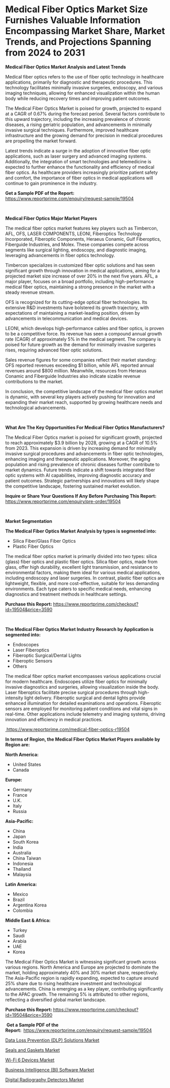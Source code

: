 <p><h1>Medical Fiber Optics Market Size Furnishes Valuable Information Encompassing Market Share, Market Trends, and Projections Spanning from 2024 to 2031</h1></p><p><strong>Medical Fiber Optics Market Analysis and Latest Trends</strong></p>
<p><p>Medical fiber optics refers to the use of fiber optic technology in healthcare applications, primarily for diagnostic and therapeutic procedures. This technology facilitates minimally invasive surgeries, endoscopy, and various imaging techniques, allowing for enhanced visualization within the human body while reducing recovery times and improving patient outcomes.</p><p>The Medical Fiber Optics Market is poised for growth, projected to expand at a CAGR of 0.67% during the forecast period. Several factors contribute to this upward trajectory, including the increasing prevalence of chronic diseases, a rising geriatric population, and advancements in minimally invasive surgical techniques. Furthermore, improved healthcare infrastructure and the growing demand for precision in medical procedures are propelling the market forward.</p><p>Latest trends indicate a surge in the adoption of innovative fiber optic applications, such as laser surgery and advanced imaging systems. Additionally, the integration of smart technologies and telemedicine is expected to further enhance the functionality and efficiency of medical fiber optics. As healthcare providers increasingly prioritize patient safety and comfort, the importance of fiber optics in medical applications will continue to gain prominence in the industry.</p></p>
<p><strong>Get a Sample PDF of the Report:&nbsp;</strong> <a href="https://www.reportprime.com/enquiry/request-sample/19504?utm_campaign=5&utm_medium=2&utm_source=Github&utm_content=ia&utm_term=28112024&utm_id=medical-fiber-optics">https://www.reportprime.com/enquiry/request-sample/19504</a></p>
<p>&nbsp;</p>
<p><strong>Medical Fiber Optics Major Market Players</strong></p>
<p><p>The medical fiber optics market features key players such as Timbercon, AFL, OFS, LASER COMPONENTS, LEONI, Fiberoptics Technology Incorporated, Fiberoptic Components, Heraeus Conamic, Gulf Fiberoptics, Fiberguide Industries, and Molex. These companies compete across segments like surgical lighting, endoscopy, and diagnostic imaging, leveraging advancements in fiber optics technology.</p><p>Timbercon specializes in customized fiber optic solutions and has seen significant growth through innovation in medical applications, aiming for a projected market size increase of over 20% in the next five years. AFL, a major player, focuses on a broad portfolio, including high-performance medical fiber optics, maintaining a strong presence in the market with a steady revenue stream.</p><p>OFS is recognized for its cutting-edge optical fiber technologies. Its extensive R&D investments have bolstered its growth trajectory, with expectations of maintaining a market-leading position, driven by advancements in telecommunication and medical devices.</p><p>LEONI, which develops high-performance cables and fiber optics, is proven to be a competitive force. Its revenue has seen a compound annual growth rate (CAGR) of approximately 5% in the medical segment. The company is poised for future growth as the demand for minimally invasive surgeries rises, requiring advanced fiber optic solutions.</p><p>Sales revenue figures for some companies reflect their market standing: OFS reported revenues exceeding $1 billion, while AFL reported annual revenues around $800 million. Meanwhile, resources from Heraeus Conamic and Fiberguide Industries also indicate sizable revenue contributions to the market.</p><p>In conclusion, the competitive landscape of the medical fiber optics market is dynamic, with several key players actively pushing for innovation and expanding their market reach, supported by growing healthcare needs and technological advancements.</p></p>
<p>&nbsp;</p>
<p><strong>What Are The Key Opportunities For Medical Fiber Optics Manufacturers?</strong></p>
<p><p>The Medical Fiber Optics market is poised for significant growth, projected to reach approximately $3.9 billion by 2028, growing at a CAGR of 10.5% from 2023. This expansion is driven by increasing demand for minimally invasive surgical procedures and advancements in fiber optic technologies, enhancing imaging and therapeutic applications. Moreover, the aging population and rising prevalence of chronic diseases further contribute to market dynamics. Future trends indicate a shift towards integrated fiber optic systems with AI capabilities, improving diagnostic accuracy and patient outcomes. Strategic partnerships and innovations will likely shape the competitive landscape, fostering sustained market evolution.</p></p>
<p><strong>Inquire or Share Your Questions If Any Before Purchasing This Report:</strong> <a href="https://www.reportprime.com/enquiry/pre-order/19504?utm_campaign=5&utm_medium=2&utm_source=Github&utm_content=ia&utm_term=28112024&utm_id=medical-fiber-optics">https://www.reportprime.com/enquiry/pre-order/19504</a></p>
<p>&nbsp;</p>
<p><strong>Market Segmentation</strong></p>
<p><strong>The Medical Fiber Optics Market Analysis by types is segmented into:</strong></p>
<p><ul><li>Silica Fiber/Glass Fiber Optics</li><li>Plastic Fiber Optics</li></ul></p>
<p><p>The medical fiber optics market is primarily divided into two types: silica (glass) fiber optics and plastic fiber optics. Silica fiber optics, made from glass, offer high durability, excellent light transmission, and resistance to environmental factors, making them ideal for various medical applications, including endoscopy and laser surgeries. In contrast, plastic fiber optics are lightweight, flexible, and more cost-effective, suitable for less demanding environments. Each type caters to specific medical needs, enhancing diagnostics and treatment methods in healthcare settings.</p></p>
<p><strong>Purchase this Report:&nbsp;</strong><a href="https://www.reportprime.com/checkout?id=19504&price=3590&utm_campaign=5&utm_medium=2&utm_source=Github&utm_content=ia&utm_term=28112024&utm_id=medical-fiber-optics">https://www.reportprime.com/checkout?id=19504&price=3590</a></p>
<p>&nbsp;</p>
<p><strong>The Medical Fiber Optics Market Industry Research by Application is segmented into:</strong></p>
<p><ul><li>Endoscopes</li><li>Laser Fiberoptics</li><li>Fiberoptic Surgical/Dental Lights</li><li>Fiberoptic Sensors</li><li>Others</li></ul></p>
<p><p>The medical fiber optics market encompasses various applications crucial for modern healthcare. Endoscopes utilize fiber optics for minimally invasive diagnostics and surgeries, allowing visualization inside the body. Laser fiberoptics facilitate precise surgical procedures through high-intensity light delivery. Fiberoptic surgical and dental lights provide enhanced illumination for detailed examinations and operations. Fiberoptic sensors are employed for monitoring patient conditions and vital signs in real-time. Other applications include telemetry and imaging systems, driving innovation and efficiency in medical practices.</p></p>
<p><a href="https://www.reportprime.com/medical-fiber-optics-r19504?utm_campaign=5&utm_medium=2&utm_source=Github&utm_content=ia&utm_term=28112024&utm_id=medical-fiber-optics">&nbsp;https://www.reportprime.com/medical-fiber-optics-r19504</a></p>
<p><strong>In terms of Region, the Medical Fiber Optics Market Players available by Region are:</strong></p>
<p>
    <p> <strong> North America: </strong>
        <ul>
            <li>United States</li>
            <li>Canada</li>
        </ul>
        </p> 
    <p> <strong> Europe: </strong>
        <ul>
            <li>Germany</li>
            <li>France</li>
            <li>U.K.</li>
            <li>Italy</li>
            <li>Russia</li>
        </ul>
        </p> 
    <p> <strong> Asia-Pacific: </strong>
        <ul>
            <li>China</li>
            <li>Japan</li>
            <li>South Korea</li>
            <li>India</li>
            <li>Australia</li>
            <li>China Taiwan</li>
            <li>Indonesia</li>
            <li>Thailand</li>
            <li>Malaysia</li>
        </ul>
        </p> 
    <p> <strong> Latin America: </strong>
        <ul>
            <li>Mexico</li>
            <li>Brazil</li>
            <li>Argentina Korea</li>
            <li>Colombia</li>
        </ul>
        </p> 
    <p> <strong> Middle East & Africa: </strong>
        <ul>
            <li>Turkey</li>
            <li>Saudi</li>
            <li>Arabia</li>
            <li>UAE</li>
            <li>Korea</li>
        </ul>
    </p>
    </p>
<p><p>The Medical Fiber Optics Market is witnessing significant growth across various regions. North America and Europe are projected to dominate the market, holding approximately 40% and 30% market share, respectively. The Asia-Pacific region is rapidly expanding, expected to capture around 25% share due to rising healthcare investment and technological advancements. China is emerging as a key player, contributing significantly to the APAC growth. The remaining 5% is attributed to other regions, reflecting a diversified global market landscape.</p></p>
<p><strong>Purchase this Report: </strong><a href="https://www.reportprime.com/checkout?id=19504&price=3590&utm_campaign=5&utm_medium=2&utm_source=Github&utm_content=ia&utm_term=28112024&utm_id=medical-fiber-optics">https://www.reportprime.com/checkout?id=19504&price=3590</a></p>
<p>&nbsp;<strong>Get a Sample PDF of the Report:&nbsp;&nbsp;</strong><a href="https://www.reportprime.com/enquiry/request-sample/19504?utm_campaign=5&utm_medium=2&utm_source=Github&utm_content=ia&utm_term=28112024&utm_id=medical-fiber-optics">https://www.reportprime.com/enquiry/request-sample/19504</a></p>
<p><strong></strong></p>
<p><p><a href="https://issuu.com/reportprime-2/docs/data-loss-prevention-dlp-solutions-_0c7e930c5a52f3?utm_campaign=5&utm_medium=2&utm_source=Github&utm_content=ia&utm_term=28112024&utm_id=medical-fiber-optics">Data Loss Prevention (DLP) Solutions Market</a></p><p><a href="https://www.linkedin.com/pulse/exploring-seals-gaskets-market-dynamics-g-athenaur-wmnef?utm_campaign=5&utm_medium=2&utm_source=Github&utm_content=ia&utm_term=28112024&utm_id=medical-fiber-optics">Seals and Gaskets Market</a></p><p><a href="https://www.linkedin.com/pulse/wi-fi-6-devices-market-trends-focusing-insight-forecast-analysis-2fnjf?utm_campaign=5&utm_medium=2&utm_source=Github&utm_content=ia&utm_term=28112024&utm_id=medical-fiber-optics">Wi-Fi 6 Devices Market</a></p><p><a href="https://issuu.com/reportprime-2/docs/business-intelligence-bi-software-m_f3702fc8bced49?utm_campaign=5&utm_medium=2&utm_source=Github&utm_content=ia&utm_term=28112024&utm_id=medical-fiber-optics">Business Intelligence (BI) Software Market</a></p><p><a href="https://github.com/lylyparadise/Market-Research-Report-List-5/blob/main/digital-radiography-detectors-market.md?utm_campaign=5&utm_medium=2&utm_source=Github&utm_content=ia&utm_term=28112024&utm_id=medical-fiber-optics">Digital Radiography Detectors Market</a></p></p>
